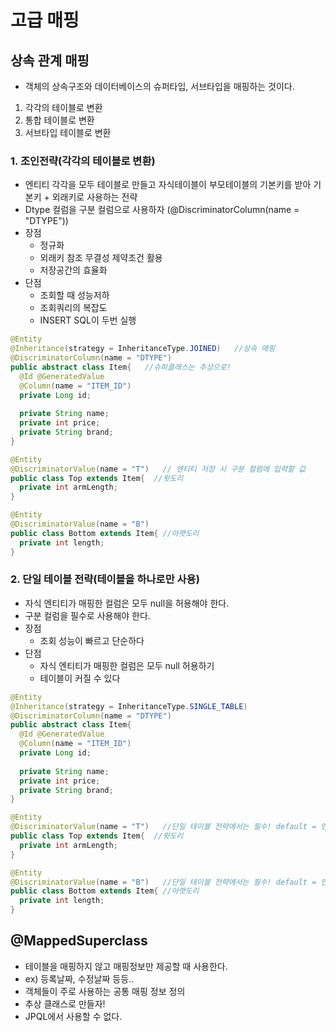 고급 매핑
====================

## 상속 관계 매핑
- 객체의 상속구조와 데이터베이스의 슈퍼타입, 서브타입을 매핑하는 것이다.
1. 각각의 테이블로 변환
2. 통합 테이블로 변환
3. 서브타입 테이블로 변환

### 1. 조인전략(각각의 테이블로 변환)
- 엔티티 각각을 모두 테이블로 만들고 자식테이블이 부모테이블의 기본키를 받아 기본키 + 외래키로 사용하는 전략
- Dtype 컬럼을 구분 컬럼으로 사용하자 (@DiscriminatorColumn(name = "DTYPE"))
- 장점
  - 정규화
  - 외래키 참조 무결성 제약조건 활용
  - 저장공간의 효율화
- 단점
  - 조회할 때 성능저하
  - 조회쿼리의 복잡도
  - INSERT SQL이 두번 실행
```java
@Entity
@Inheritance(strategy = InheritanceType.JOINED)   //상속 매핑
@DiscriminatorColumn(name = "DTYPE")
public abstract class Item{   //슈퍼클래스는 추상으로!
  @Id @GeneratedValue
  @Column(name = "ITEM_ID")
  private Long id;
  
  private String name;
  private int price;
  private String brand;
}

@Entity
@DiscriminatorValue(name = "T")   // 엔티티 저장 시 구분 컬럼에 입력할 값
public class Top extends Item{  //윗도리
  private int armLength;
}

@Entity
@DiscriminatorValue(name = "B")
public class Bottom extends Item{ //아랫도리
  private int length;
}
```

### 2. 단일 테이블 전략(테이블을 하나로만 사용)
- 자식 엔티티가 매핑한 컬럼은 모두 null을 허용해야 한다.
- 구분 컬럼을 필수로 사용해야 한다.
- 장점
  - 조회 성능이 빠르고 단순하다
- 단점
  - 자식 엔티티가 매핑한 컬럼은 모두 null 허용하기
  - 테이블이 커질 수 있다
```java
@Entity
@Inheritance(strategy = InheritanceType.SINGLE_TABLE)
@DiscriminatorColumn(name = "DTYPE")
public abstract class Item{
  @Id @GeneratedValue
  @Column(name = "ITEM_ID")
  private Long id;
  
  private String name;
  private int price;
  private String brand;
}

@Entity
@DiscriminatorValue(name = "T")   //단일 테이블 전략에서는 필수! default = 엔티티명
public class Top extends Item{  //윗도리
  private int armLength;
}

@Entity
@DiscriminatorValue(name = "B")   //단일 테이블 전략에서는 필수! default = 엔티티명
public class Bottom extends Item{ //아랫도리
  private int length;
}
```

## @MappedSuperclass
- 테이블을 매핑하지 않고 매핑정보만 제공할 때 사용한다.
- ex) 등록날짜, 수정날짜 등등..
- 객체들이 주로 사용하는 공통 매핑 정보 정의
- 추상 클래스로 만들자!
- JPQL에서 사용할 수 없다.
